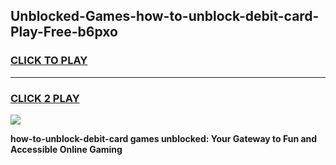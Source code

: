 
## Unblocked-Games-how-to-unblock-debit-card-Play-Free-b6pxo
<h3>
<a href="https://premium76.site?title=how-to-unblock-debit-card&ref=10A">CLICK TO PLAY</a></h3>
<hr>

<h3>
<a href="https://premium76.site?title=how-to-unblock-debit-card&ref=10A">CLICK 2 PLAY</a>
  
</h3>

<a href="https://premium76.site?title=how-to-unblock-debit-card&ref=10A"><img src="https://clearcache.store/games.png"></a>


**how-to-unblock-debit-card games unblocked: Your Gateway to Fun and Accessible Online Gaming**
